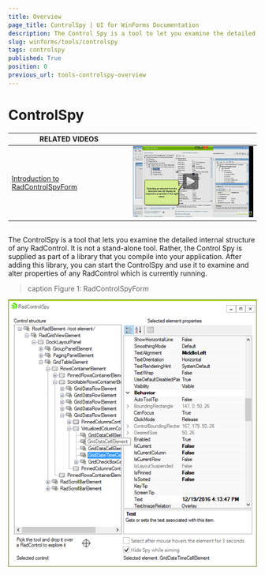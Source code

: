 ```yaml
---
title: Overview
page_title: ControlSpy | UI for WinForms Documentation
description: The Control Spy is a tool to let you examine the detailed internal structure of any RadControl.
slug: winforms/tools/controlspy
tags: controlspy
published: True
position: 0
previous_url: tools-controlspy-overview
---
```


# ControlSpy

| RELATED VIDEOS |  |
| ------ | ------:|
|[Introduction to RadControlSpyForm](http://www.telerik.com/videos/winforms/introduction-to-radcontrolspyform)|![tools-controlspy-overview 001](images/tools-controlspy-overview001.png)|

## 

The ControlSpy is a tool that lets you examine the detailed internal structure of any RadControl. It is not a stand-alone tool. Rather, the Control Spy is supplied as part of a library that you compile into your application. After adding this library, you can start the ControlSpy and use it to examine and alter properties of any RadControl which is currently running.

>caption Figure 1: RadControlSpyForm

![tools-controlspy-overview 002](images/tools-controlspy-overview002.png)
